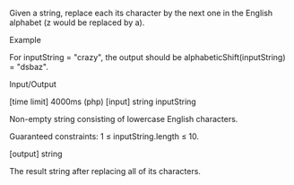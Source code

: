 Given a string, replace each its character by the next one in the English alphabet (z would be replaced by a).

Example

For inputString = "crazy", the output should be
alphabeticShift(inputString) = "dsbaz".

Input/Output

[time limit] 4000ms (php)
[input] string inputString

Non-empty string consisting of lowercase English characters.

Guaranteed constraints:
1 ≤ inputString.length ≤ 10.

[output] string

The result string after replacing all of its characters.
